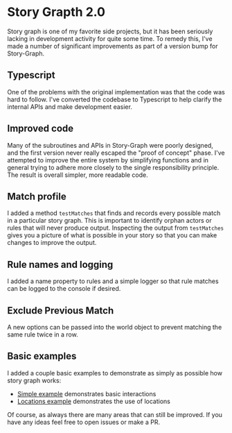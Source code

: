 Story Grapth 2.0
================

Story graph is one of my favorite side projects, but it has been seriously lacking in development activity for quite some time. To remedy this, I've made a number of significant improvements as part of a version bump for Story-Graph.

Typescript
----------

One of the problems with the original implementation was that the code was hard to follow. I've converted the codebase to Typescript to help clarify the internal APIs and make development easier.

Improved code
-------------

Many of the subroutines and APIs in Story-Graph were poorly designed, and the first version never really escaped the "proof of concept" phase. I've attempted to improve the entire system by simplifying functions and in general trying to adhere more closely to the single responsibility principle. The result is overall simpler, more readable code. 

Match profile
-------------
I added a method `testMatches` that finds and records every possible match in a particular story graph. This is important to identify orphan actors or rules that will never produce output. Inspecting the output from `testMatches` gives you a picture of what is possible in your story so that you can make changes to improve the output.

Rule names and logging
----------------------
I added a name property to rules and a simple logger so that rule matches can be logged to the console if desired.

Exclude Previous Match
----------------------
A new options can be passed into the world object to prevent matching the same rule twice in a row.

Basic examples
-------------
I added a couple basic examples to demonstrate as simply as possible how story graph works:
- [Simple example](https://github.com/incrediblesound/story-graph/blob/master/examples/simple.js) demonstrates basic interactions
- [Locations example](https://github.com/incrediblesound/story-graph/blob/master/examples/locations.js) demonstrates the use of locations

Of course, as always there are many areas that can still be improved. If you have any ideas feel free to open issues or make a PR.
